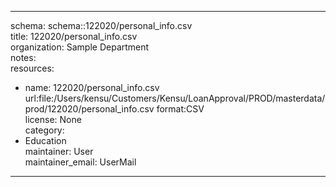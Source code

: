


---  
schema: schema::122020/personal_info.csv  
title: 122020/personal_info.csv  
organization: Sample Department  
notes:   
resources:  
- name: 122020/personal_info.csv 
 url:file:/Users/kensu/Customers/Kensu/LoanApproval/PROD/masterdata/prod/122020/personal_info.csv 
 format:CSV  
license: None  
category:
 - Education  
maintainer: User  
maintainer_email: UserMail  
---